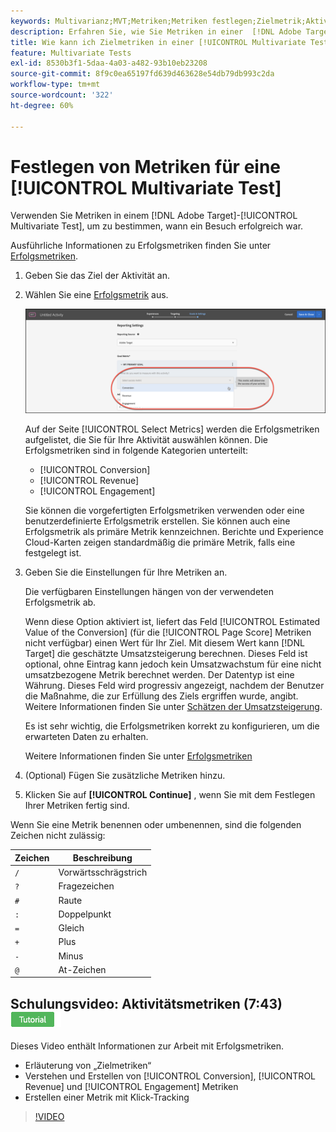 ```yaml
---
keywords: Multivarianz;MVT;Metriken;Metriken festlegen;Zielmetrik;Aktivitätseinstellungen;Erfolgsmetrik;Konversion;Umsatz;Interaktion
description: Erfahren Sie, wie Sie Metriken in einer  [!DNL Adobe Target] [!UICONTROL Multivariate Test]-Aktivität angeben, um zu bestimmen, wann ein Besuch erfolgreich war, z. B. [!UICONTROL Conversion], [!UICONTROL Revenue] und [!UICONTROL Engagement].
title: Wie kann ich Zielmetriken in einer [!UICONTROL Multivariate Test] (MVT)-Aktivität festlegen?
feature: Multivariate Tests
exl-id: 8530b3f1-5daa-4a03-a482-93b10eb23208
source-git-commit: 8f9c0ea65197fd639d463628e54db79db993c2da
workflow-type: tm+mt
source-wordcount: '322'
ht-degree: 60%

---
```


# Festlegen von Metriken für eine [!UICONTROL Multivariate Test]

Verwenden Sie Metriken in einem [!DNL Adobe Target]-[!UICONTROL Multivariate Test], um zu bestimmen, wann ein Besuch erfolgreich war.

Ausführliche Informationen zu Erfolgsmetriken finden Sie unter [Erfolgsmetriken](/help/main/c-activities/r-success-metrics/success-metrics.md#reference_D011575C85DA48E989A244593D9B9924).

1. Geben Sie das Ziel der Aktivität an.
1. Wählen Sie eine [Erfolgsmetrik](/help/main/c-activities/r-success-metrics/success-metrics.md#reference_D011575C85DA48E989A244593D9B9924) aus.

   ![Festlegen der Liste der Metriken](/help/main/c-activities/c-multivariate-testing/t-create-multivariate-test/assets/mvt_metrics-list.png)

   Auf der Seite [!UICONTROL Select Metrics] werden die Erfolgsmetriken aufgelistet, die Sie für Ihre Aktivität auswählen können. Die Erfolgsmetriken sind in folgende Kategorien unterteilt:

   * [!UICONTROL Conversion]
   * [!UICONTROL Revenue]
   * [!UICONTROL Engagement]

   Sie können die vorgefertigten Erfolgsmetriken verwenden oder eine benutzerdefinierte Erfolgsmetrik erstellen. Sie können auch eine Erfolgsmetrik als primäre Metrik kennzeichnen. Berichte und Experience Cloud-Karten zeigen standardmäßig die primäre Metrik, falls eine festgelegt ist.

1. Geben Sie die Einstellungen für Ihre Metriken an.

   Die verfügbaren Einstellungen hängen von der verwendeten Erfolgsmetrik ab.

   Wenn diese Option aktiviert ist, liefert das Feld [!UICONTROL Estimated Value of the Conversion] (für die [!UICONTROL Page Score] Metriken nicht verfügbar) einen Wert für Ihr Ziel. Mit diesem Wert kann [!DNL Target] die geschätzte Umsatzsteigerung berechnen. Dieses Feld ist optional, ohne Eintrag kann jedoch kein Umsatzwachstum für eine nicht umsatzbezogene Metrik berechnet werden. Der Datentyp ist eine Währung. Dieses Feld wird progressiv angezeigt, nachdem der Benutzer die Maßnahme, die zur Erfüllung des Ziels ergriffen wurde, angibt. Weitere Informationen finden Sie unter [Schätzen der Umsatzsteigerung](/help/main/administrating-target/r-target-account-preferences/estimating-lift-in-revenue.md).

   Es ist sehr wichtig, die Erfolgsmetriken korrekt zu konfigurieren, um die erwarteten Daten zu erhalten.

   Weitere Informationen finden Sie unter [Erfolgsmetriken](/help/main/c-activities/r-success-metrics/success-metrics.md#reference_D011575C85DA48E989A244593D9B9924)

1. (Optional) Fügen Sie zusätzliche Metriken hinzu.
1. Klicken Sie auf **[!UICONTROL Continue]** , wenn Sie mit dem Festlegen Ihrer Metriken fertig sind.

Wenn Sie eine Metrik benennen oder umbenennen, sind die folgenden Zeichen nicht zulässig:

| Zeichen | Beschreibung |
|--- |--- |
| `/` | Vorwärtsschrägstrich |
| `?` | Fragezeichen |
| `#` | Raute |
| `:` | Doppelpunkt |
| `=` | Gleich |
| `+` | Plus |
| `-` | Minus |
| `@` | At-Zeichen |

## Schulungsvideo: Aktivitätsmetriken (7:43) ![Tutorial-Badge](/help/main/assets/tutorial.png)

Dieses Video enthält Informationen zur Arbeit mit Erfolgsmetriken.

* Erläuterung von „Zielmetriken“
* Verstehen und Erstellen von [!UICONTROL Conversion], [!UICONTROL Revenue] und [!UICONTROL Engagement] Metriken
* Erstellen einer Metrik mit Klick-Tracking

>[!VIDEO](https://video.tv.adobe.com/v/17380)
